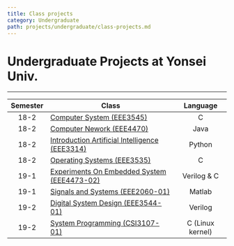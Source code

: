 ```yaml
---
title: Class projects
category: Undergraduate
path: projects/undergraduate/class-projects.md
---
```


# Undergraduate Projects at Yonsei Univ.
* * *

|Semester|Class|Language|
|:---:|---|:---:|
|18-2|[Computer System (EEE3545)](https://github.com/WheatBeer/undergraduate_projects/tree/master/computer_systems)|C
|18-2|[Computer Nework (EEE4470)](https://github.com/WheatBeer/undergraduate_projects/tree/master/computer_network)|Java
|18-2|[Introduction Artificial Intelligence (EEE3314)](https://github.com/WheatBeer/undergraduate_projects/tree/master/artificial_intelligence)|Python
|18-2|[Operating Systems (EEE3535)](https://github.com/WheatBeer/undergraduate_projects/tree/master/operating_systems)|C
|19-1|[Experiments On Embedded System (EEE4473-02)](https://github.com/WheatBeer/undergraduate_projects/tree/master/embedded_system)|Verilog & C
|19-1|[Signals and Systems (EEE2060-01)](https://github.com/WheatBeer/undergraduate_projects/tree/master/signals_and_systems)|Matlab
|19-2|[Digital System Design (EEE3544-01)](https://github.com/WheatBeer/undergraduate_projects/tree/master/digital_system_design)|Verilog
|19-2|[System Programming (CSI3107-01)](https://github.com/WheatBeer/undergraduate_projects/tree/master/system_programming)|C (Linux kernel)

